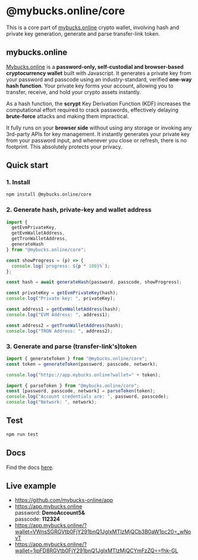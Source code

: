 # @mybucks.online/core

This is a core part of [mybucks.online](https://mybucks.online) crypto wallet, involving hash and private key generation, generate and parse transfer-link token.

## mybucks.online

[Mybucks.online](https://mybucks.online) is a **password-only, self-custodial and browser-based cryptocurrency wallet** built with Javascript. It generates a private key from your password and passcode using an industry-standard, verified **one-way hash function**. Your private key forms your account, allowing you to transfer, receive, and hold your crypto assets instantly.

As a hash function, the **scrypt** Key Derivation Function (KDF) increases the computational effort required to crack passwords, effectively delaying **brute-force** attacks and making them impractical.

It fully runs on your **browser side** without using any storage or invoking any 3rd-party APIs for key management. It instantly generates your private key from your password input, and whenever you close or refresh, there is no footprint. This absolutely protects your privacy.

## Quick start

### 1. Install

```bash
npm install @mybucks.online/core
```

### 2. Generate hash, private-key and wallet address

```javascript
import { 
  getEvmPrivateKey, 
  getEvmWalletAddress, 
  getTronWalletAddress,
  generateHash
} from "@mybucks.online/core";

const showProgress = (p) => {
  console.log(`progress: ${p * 100}%`);
};

const hash = await generateHash(password, passcode, showProgress);

const privateKey = getEvmPrivateKey(hash);
console.log("Private key: ", privateKey);

const address1 = getEvmWalletAddress(hash);
console.log("EVM Address: ", address1);

const address2 = getTronWalletAddress(hash);
console.log("TRON Address: ", address2);
```

### 3. Generate and parse (transfer-link's)token
```javascript
import { generateToken } from "@mybucks.online/core";
const token = generateToken(password, passcode, network);

console.log("https://app.mybucks.online?wallet=" + token);
```

```javascript
import { parseToken } from "@mybucks.online/core";
const [password, passcode, network] = parseToken(token);
console.log("Account credentials are: ", password, passcode);
console.log("Network: ", network);
```

## Test
```bash
npm run test
```

## Docs

Find the docs [here](https://docs.mybucks.online).

## Live example

- https://github.com/mybucks-online/app
- https://app.mybucks.online  
  password: **DemoAccount5&**  
  passcode: **112324**
- https://app.mybucks.online/?wallet=VWnsSGRGVtb0FjY291bnQ1JgIxMTIzMjQCb3B0aW1pc20=_wNovT
- https://app.mybucks.online/?wallet=1jpFD8RGVtb0FjY291bnQ1JgIxMTIzMjQCYmFzZQ==fhk-GL
